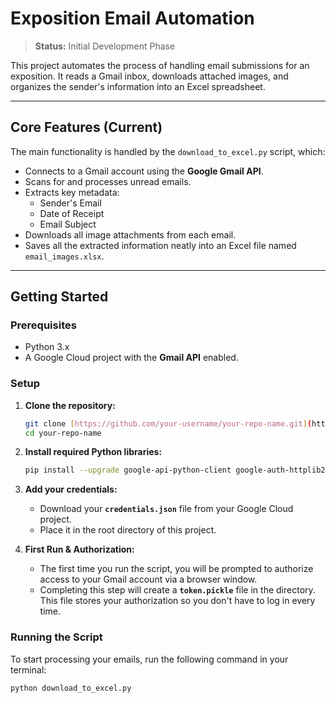 # Exposition Email Automation

> **Status:** Initial Development Phase

This project automates the process of handling email submissions for an exposition. It reads a Gmail inbox, downloads attached images, and organizes the sender's information into an Excel spreadsheet.

---

## Core Features (Current)

The main functionality is handled by the `download_to_excel.py` script, which:

* Connects to a Gmail account using the **Google Gmail API**.
* Scans for and processes unread emails.
* Extracts key metadata:
    * Sender's Email
    * Date of Receipt
    * Email Subject
* Downloads all image attachments from each email.
* Saves all the extracted information neatly into an Excel file named `email_images.xlsx`.

---

## Getting Started

### Prerequisites

* Python 3.x
* A Google Cloud project with the **Gmail API** enabled.

### Setup

1.  **Clone the repository:**
    ```bash
    git clone [https://github.com/your-username/your-repo-name.git](https://github.com/your-username/your-repo-name.git)
    cd your-repo-name
    ```

2.  **Install required Python libraries:**
    ```bash
    pip install --upgrade google-api-python-client google-auth-httplib2 google-auth-oauthlib openpyxl
    ```

3.  **Add your credentials:**
    * Download your **`credentials.json`** file from your Google Cloud project.
    * Place it in the root directory of this project.

4.  **First Run & Authorization:**
    * The first time you run the script, you will be prompted to authorize access to your Gmail account via a browser window.
    * Completing this step will create a **`token.pickle`** file in the directory. This file stores your authorization so you don't have to log in every time.

### Running the Script

To start processing your emails, run the following command in your terminal:
```bash
python download_to_excel.py
